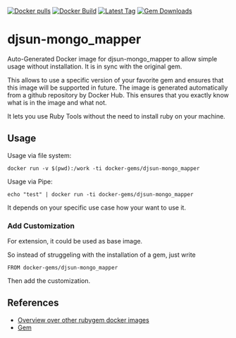 [![Docker pulls](https://img.shields.io/docker/pulls/rubygem/djsun-mongo_mapper.svg)](https://hub.docker.com/r/rubygem/djsun-mongo_mapper/)
[![Docker Build](https://img.shields.io/docker/automated/rubygem/djsun-mongo_mapper.svg)](https://hub.docker.com/r/rubygem/djsun-mongo_mapper/)
[![Latest Tag](https://img.shields.io/github/tag/docker-rubygem/djsun-mongo_mapper.svg)](https://hub.docker.com/r/rubygem/djsun-mongo_mapper/)
[![Gem Downloads](https://img.shields.io/gem/dt/djsun-mongo_mapper.svg)](https://rubygems.org/gems/djsun-mongo_mapper/)
# djsun-mongo_mapper

Auto-Generated Docker image for djsun-mongo_mapper to allow simple usage without installation.
It is in sync with the original gem.

This allows to use a specific version of your favorite gem and ensures that this image will be supported in future.
The image is generated automatically from a github repository by Docker Hub.
This ensures that you exactly know what is in the image and what not.

It lets you use Ruby Tools without the need to install ruby on your machine.

## Usage

Usage via file system:

`docker run -v $(pwd):/work -ti docker-gems/djsun-mongo_mapper`

Usage via Pipe:

`echo "test" | docker run -ti docker-gems/djsun-mongo_mapper`

It depends on your specific use case how your want to use it.

### Add Customization

For extension, it could be used as base image.

So instead of struggeling with the installation of a gem, just write

`FROM docker-gems/djsun-mongo_mapper`

Then add the customization.

## References

 - [Overview over other rubygem docker images](https://github.com/thinkbot/docker-rubygem)
 - [Gem](https://rubygems.org/gems/djsun-mongo_mapper/)
